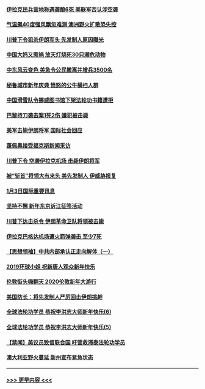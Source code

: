 #### [伊拉克民兵营地称遇袭酿6死 美联军否认涉空袭](../pages/prog202/a102745093.md?t=01042144) 
#### [气温飙40度强风飘忽难测 澳洲野火扩散恐失控](../pages/prog202/a102744951.md?t=01042144) 
#### [川普下令狙杀伊朗军头 先发制人原因曝光](../pages/prog202/a102744900.md?t=01042144) 
#### [中国大妈又惹祸 放天灯烧死30只濒危动物](../pages/prog202/a102744899.md?t=01042144) 
#### [中东风云变色 美急令公民撤离并增兵3500名](../pages/prog202/a102744827.md?t=01042144) 
#### [秘鲁城市新年庆典 愤怒的公牛横扫人群](../pages/prog202/a102744618.md?t=01042144) 
#### [中国滑雪队令挪威图书馆下架法轮功书籍遭拒](../pages/prog202/a102744639.md?t=01042144) 
#### [巴黎持刀袭击案1死2伤 嫌犯被击毙](../pages/prog202/a102744566.md?t=01042144) 
#### [美军击毙伊朗将军 国际社会回应](../pages/prog202/a102744485.md?t=01042144) 
#### [蓬佩奥接受福克斯新闻采访](../pages/prog202/a102744480.md?t=01042144) 
#### [川普下令 空袭伊拉克机场 击毙伊朗将军](../pages/prog202/a102744470.md?t=01042144) 
#### [被“斩首”将领大有来头 美先发制人 伊威胁报复](../pages/prog202/a102744454.md?t=01042144) 
#### [1月3日国际重要讯息](../pages/prog202/a102744301.md?t=01042144) 
#### [坚持不懈 新年东京诉江征签活动](../pages/prog202/a102744303.md?t=01042144) 
#### [川普下达击杀令 伊朗革命卫队将领被击毙](../pages/prog202/a102741911.md?t=01042144) 
#### [伊拉克巴格达机场遭火箭弹袭击 至少7死](../pages/prog202/a102744115.md?t=01042144) 
#### [【思想领袖】中共内部承认正走向解体（一）](../pages/prog202/a102744097.md?t=01042144) 
#### [2019环球小姐 祝新唐人观众新年快乐](../pages/prog202/a102744043.md?t=01042144) 
#### [伦敦街头嗨翻天 2020伦敦新年大游行](../pages/prog202/a102743925.md?t=01042144) 
#### [美国防长：将先发制人严厉回击伊朗挑衅](../pages/prog202/a102743930.md?t=01042144) 
#### [全球法轮功学员 恭祝李洪志大师新年快乐(6)](../pages/prog202/a102743899.md?t=01042144) 
#### [全球法轮功学员 恭祝李洪志大师新年快乐(5)](../pages/prog202/a102743766.md?t=01042144) 
#### [【禁闻】美议员致信联合国 吁营救滞泰法轮功学员](../pages/prog202/a102743781.md?t=01042144) 
#### [澳大利亚野火蔓延 新州宣布紧急状态](../pages/prog202/a102743681.md?t=01042144) 

----
#### [ >>> 更早内容 <<< ](../indexes/prog202-earlier.md)
